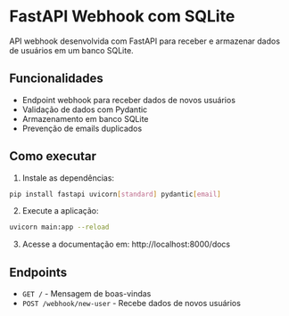 # FastAPI Webhook com SQLite

API webhook desenvolvida com FastAPI para receber e armazenar dados de usuários em um banco SQLite.

## Funcionalidades

- Endpoint webhook para receber dados de novos usuários
- Validação de dados com Pydantic
- Armazenamento em banco SQLite
- Prevenção de emails duplicados

## Como executar

1. Instale as dependências:
```bash
pip install fastapi uvicorn[standard] pydantic[email]
```

2. Execute a aplicação:
```bash
uvicorn main:app --reload
```

3. Acesse a documentação em: http://localhost:8000/docs

## Endpoints

- `GET /` - Mensagem de boas-vindas
- `POST /webhook/new-user` - Recebe dados de novos usuários
